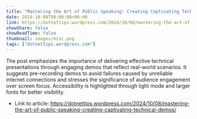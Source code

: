 ```yaml
---
title: "Mastering the Art of Public Speaking: Creating Captivating Technical Demos"
date: 2024-10-08T08:00:00+00:00
link: https://dotnettips.wordpress.com/2024/10/08/mastering-the-art-of-public-speaking-creating-captivating-technical-demos/
showShare: false
showReadTime: false
thumbnail: images/misc.png
tags: ["dotnettips.wordpress.com"]
---
```

The post emphasizes the importance of delivering effective technical presentations through engaging demos that reflect real-world scenarios. It suggests pre-recording demos to avoid failures caused by unreliable internet connections and stresses the significance of audience engagement over screen focus. Accessibility is highlighted through light mode and larger fonts for better visibility.

- Link to article: https://dotnettips.wordpress.com/2024/10/08/mastering-the-art-of-public-speaking-creating-captivating-technical-demos/